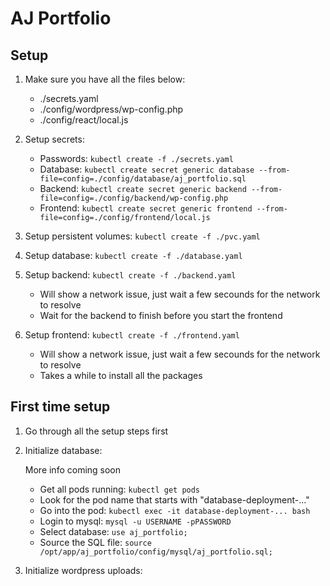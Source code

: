 # AJ Portfolio

## Setup

1. Make sure you have all the files below:

   - ./secrets.yaml
   - ./config/wordpress/wp-config.php
   - ./config/react/local.js

2. Setup secrets:

   - Passwords: `kubectl create -f ./secrets.yaml`
   - Database: `kubectl create secret generic database --from-file=config=./config/database/aj_portfolio.sql`
   - Backend: `kubectl create secret generic backend --from-file=config=./config/backend/wp-config.php`
   - Frontend: `kubectl create secret generic frontend --from-file=config=./config/frontend/local.js`

3. Setup persistent volumes: `kubectl create -f ./pvc.yaml`

4. Setup database: `kubectl create -f ./database.yaml`

5. Setup backend: `kubectl create -f ./backend.yaml`

   - Will show a network issue, just wait a few secounds for the network to resolve
   - Wait for the backend to finish before you start the frontend

6. Setup frontend: `kubectl create -f ./frontend.yaml`

   - Will show a network issue, just wait a few secounds for the network to resolve
   - Takes a while to install all the packages

## First time setup

1. Go through all the setup steps first

2. Initialize database:

   More info coming soon

   - Get all pods running: `kubectl get pods`
   - Look for the pod name that starts with "database-deployment-..."
   - Go into the pod: `kubectl exec -it database-deployment-... bash`
   - Login to mysql: `mysql -u USERNAME -pPASSWORD`
   - Select database: `use aj_portfolio;`
   - Source the SQL file: `source /opt/app/aj_portfolio/config/mysql/aj_portfolio.sql;`

3. Initialize wordpress uploads:
